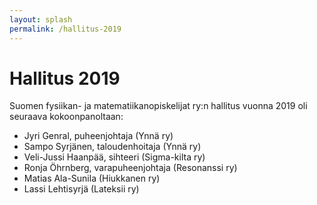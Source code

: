 ```yaml
---
layout: splash
permalink: /hallitus-2019
---
```

# Hallitus 2019

Suomen fysiikan- ja matematiikanopiskelijat ry:n hallitus vuonna 2019 oli seuraava kokoonpanoltaan:

* Jyri Genral, puheenjohtaja (Ynnä ry)
* Sampo Syrjänen, taloudenhoitaja (Ynnä ry)
* Veli-Jussi Haanpää, sihteeri (Sigma-kilta ry)
* Ronja Öhrnberg, varapuheenjohtaja (Resonanssi ry)
* Matias Ala-Sunila (Hiukkanen ry)
* Lassi Lehtisyrjä (Lateksii ry)